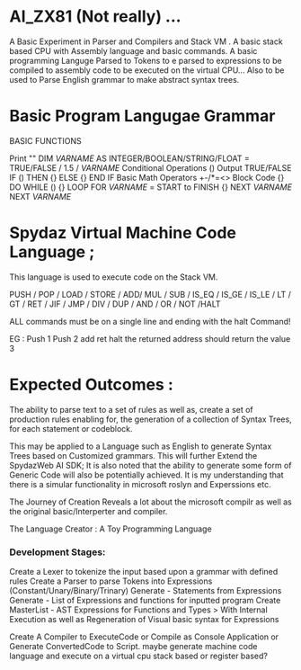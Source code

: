 # AI_ZX81 (Not really) ...

A Basic Experiment in Parser and Compilers and Stack VM . A basic stack based CPU with Assembly language and basic commands. 
A basic programming Languge Parsed to Tokens to e parsed to expressions to be compiled to assembly code to be executed on the virtual CPU... 
Also to be used to Parse English grammar to make abstract syntax trees. 


# Basic Program Langugae Grammar

BASIC FUNCTIONS 

   Print ""
   DIM $VARNAME$ AS INTEGER/BOOLEAN/STRING/FLOAT = TRUE/FALSE / 1.5 / $VARNAME$
   Conditional Operations () Output TRUE/FALSE
   IF () THEN {} ELSE {} END IF
   Basic Math Operators +-/*=<>
   Block Code {}
   DO WHILE () {} LOOP 
   FOR $VARNAME$ = START to FINISH {} NEXT $VARNAME$
   NEXT $VARNAME$


# Spydaz Virtual Machine Code Language ;
This language is used to execute code on the Stack VM.

PUSH / POP / LOAD / STORE / ADD/ MUL / SUB / IS_EQ / IS_GE / IS_LE / LT / GT / RET / JIF / JMP / DIV / DUP / AND / OR / NOT /HALT
 
 ALL commands must be on a single line and ending with the halt Command!

EG : Push 1 Push 2 add ret halt
the returned address should return the value 3



# Expected Outcomes :

 The ability to parse text to a set of rules as well as,
 create a set of production rules enabling for,
 the generation of a collection of Syntax Trees,
 for each statement or codeblock.

 This may be applied to a Language such as English to generate Syntax Trees based on Customized grammars. 
 This will further Extend the SpydazWeb AI SDK; 
 It is also noted that the ability to generate some form of Generic Code will also be potentially achieved. 
 It is my understanding that there is a simular functionality in microsoft roslyn and Experssions etc. 

 The Journey of Creation Reveals a lot about the microsoft compilr as well as the original basic/Interperter and compiler.
  

  The Language Creator : A Toy Programming Language

### Development Stages: 

Create a Lexer to tokenize the input based upon a grammar with defined rules
Create a Parser to parse Tokens into Expressions (Constant/Unary/Binary/Trinary)
Generate - Statements from Expressions 
Generate - List of Expressions and functions for inputted program
Create MasterList - AST Expressions for Functions and Types  > With Internal Execution as well as Regeneration of Visual basic syntax for Expressions 
 
Create A Compiler to ExecuteCode or Compile as Console Application or Generate ConvertedCode to Script. 
maybe generate machine code language and execute on a virtual cpu stack based or register based?


 
